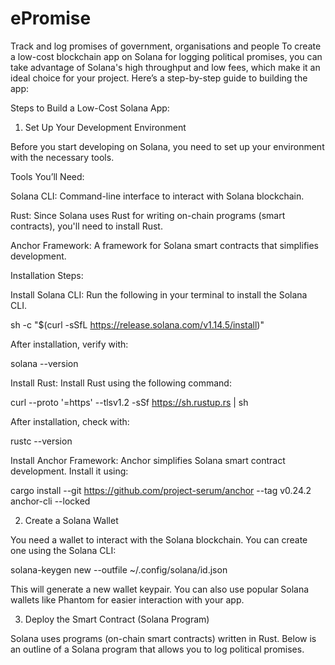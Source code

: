 # ePromise
Track and log promises of government,  organisations and people
To create a low-cost blockchain app on Solana for logging political promises, you can take advantage of Solana's high throughput and low fees, which make it an ideal choice for your project. Here’s a step-by-step guide to building the app:

Steps to Build a Low-Cost Solana App:

1. Set Up Your Development Environment

Before you start developing on Solana, you need to set up your environment with the necessary tools.

Tools You’ll Need:

Solana CLI: Command-line interface to interact with Solana blockchain.

Rust: Since Solana uses Rust for writing on-chain programs (smart contracts), you'll need to install Rust.

Anchor Framework: A framework for Solana smart contracts that simplifies development.


Installation Steps:

Install Solana CLI: Run the following in your terminal to install the Solana CLI.

sh -c "$(curl -sSfL https://release.solana.com/v1.14.5/install)"

After installation, verify with:

solana --version

Install Rust: Install Rust using the following command:

curl --proto '=https' --tlsv1.2 -sSf https://sh.rustup.rs | sh

After installation, check with:

rustc --version

Install Anchor Framework: Anchor simplifies Solana smart contract development. Install it using:

cargo install --git https://github.com/project-serum/anchor --tag v0.24.2 anchor-cli --locked


2. Create a Solana Wallet

You need a wallet to interact with the Solana blockchain. You can create one using the Solana CLI:

solana-keygen new --outfile ~/.config/solana/id.json

This will generate a new wallet keypair. You can also use popular Solana wallets like Phantom for easier interaction with your app.

3. Deploy the Smart Contract (Solana Program)

Solana uses programs (on-chain smart contracts) written in Rust. Below is an outline of a Solana program that allows you to log political promises.
